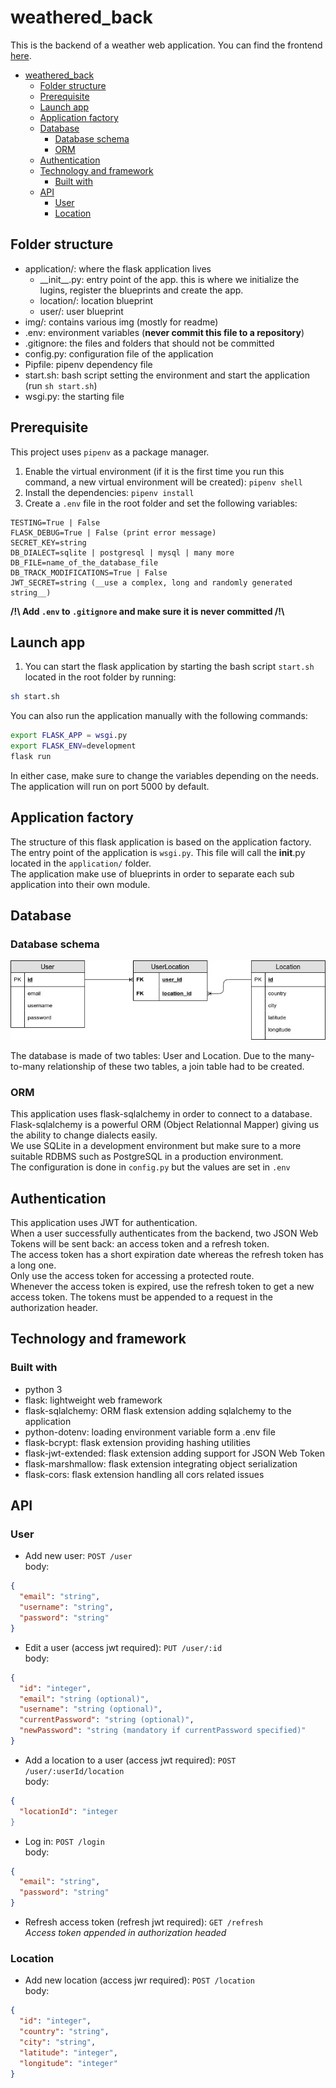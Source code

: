 # weathered_back

This is the backend of a weather web application. You can find the frontend [here](https://github.com/romain-ngo/weathered_front).

- [weathered_back](#weatheredback)
  - [Folder structure](#folder-structure)
  - [Prerequisite](#prerequisite)
  - [Launch app](#launch-app)
  - [Application factory](#application-factory)
  - [Database](#database)
    - [Database schema](#database-schema)
    - [ORM](#orm)
  - [Authentication](#authentication)
  - [Technology and framework](#technology-and-framework)
    - [Built with](#built-with)
  - [API](#api)
    - [User](#user)
    - [Location](#location)

## Folder structure

- application/: where the flask application lives
  - \_\_init\_\_.py: entry point of the app. this is where we initialize the lugins, register the blueprints and create the app.
  - location/: location blueprint
  - user/: user blueprint
- img/: contains various img (mostly for readme)
- .env: environment variables (**never commit this file to a repository**)
- .gitignore: the files and folders that should not be committed
- config.py: configuration file of the application
- Pipfile: pipenv dependency file
- start.sh: bash script setting the environment and start the application (run `sh start.sh`)
- wsgi.py: the starting file

## Prerequisite

This project uses `pipenv` as a package manager.

1. Enable the virtual environment (if it is the first time you run this command, a new virtual environment will be created): `pipenv shell`
2. Install the dependencies: `pipenv install`
3. Create a `.env` file in the root folder and set the following variables:

```.env
TESTING=True | False
FLASK_DEBUG=True | False (print error message)
SECRET_KEY=string
DB_DIALECT=sqlite | postgresql | mysql | many more
DB_FILE=name_of_the_database_file
DB_TRACK_MODIFICATIONS=True | False
JWT_SECRET=string (__use a complex, long and randomly generated string__)
```

**/!\\ Add `.env` to `.gitignore` and make sure it is never committed /!\\**

## Launch app

1. You can start the flask application by starting the bash script `start.sh` located in the root folder by running:

```bash
sh start.sh
```

You can also run the application manually with the following commands:

```bash
export FLASK_APP = wsgi.py
export FLASK_ENV=development
flask run
```

In either case, make sure to change the variables depending on the needs.
The application will run on port 5000 by default.

## Application factory

The structure of this flask application is based on the application factory.  
The entry point of the application is `wsgi.py`. This file will call the **init**.py located in the `application/` folder.  
The application make use of blueprints in order to separate each sub application into their own module.

## Database

### Database schema

![db_schema](img/weathered_db.jpg)

The database is made of two tables: User and Location. Due to the many-to-many relationship of these two tables, a join table had to be created.

### ORM

This application uses flask-sqlalchemy in order to connect to a database.  
Flask-sqlalchemy is a powerful ORM (Object Relationnal Mapper) giving us the ability to change dialects easily.  
We use SQLite in a development environment but make sure to a more suitable RDBMS such as PostgreSQL in a production environment.  
The configuration is done in `config.py` but the values are set in `.env`

## Authentication

This application uses JWT for authentication.  
When a user successfully authenticates from the backend, two JSON Web Tokens will be sent back: an access token and a refresh token.  
The access token has a short expiration date whereas the refresh token has a long one.  
Only use the access token for accessing a protected route.  
Whenever the access token is expired, use the refresh token to get a new access token.
The tokens must be appended to a request in the authorization header.

## Technology and framework

### Built with

- python 3
- flask: lightweight web framework
- flask-sqlalchemy: ORM flask extension adding sqlalchemy to the application
- python-dotenv: loading environment variable form a .env file
- flask-bcrypt: flask extension providing hashing utilities
- flask-jwt-extended: flask extension adding support for JSON Web Token
- flask-marshmallow: flask extension integrating object serialization
- flask-cors: flask extension handling all cors related issues

## API

### User

- Add new user: `POST /user`  
  body:

```json
{
  "email": "string",
  "username": "string",
  "password": "string"
}
```

- Edit a user (access jwt required): `PUT /user/:id`  
  body:

```json
{
  "id": "integer",
  "email": "string (optional)",
  "username": "string (optional)",
  "currentPassword": "string (optional)",
  "newPassword": "string (mandatory if currentPassword specified)"
}
```

- Add a location to a user (access jwt required): `POST /user/:userId/location`  
  body:

```json
{
  "locationId": "integer
}
```

- Log in: `POST /login`  
  body:

```json
{
  "email": "string",
  "password": "string"
}
```

- Refresh access token (refresh jwt required): `GET /refresh`  
  _Access token appended in authorization headed_

### Location

- Add new location (access jwr required): `POST /location`  
  body:

```json
{
  "id": "integer",
  "country": "string",
  "city": "string",
  "latitude": "integer",
  "longitude": "integer"
}
```
